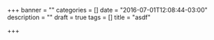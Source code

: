 +++
banner = ""
categories = []
date = "2016-07-01T12:08:44-03:00"
description = ""
draft = true
tags = []
title = "asdf"

+++

